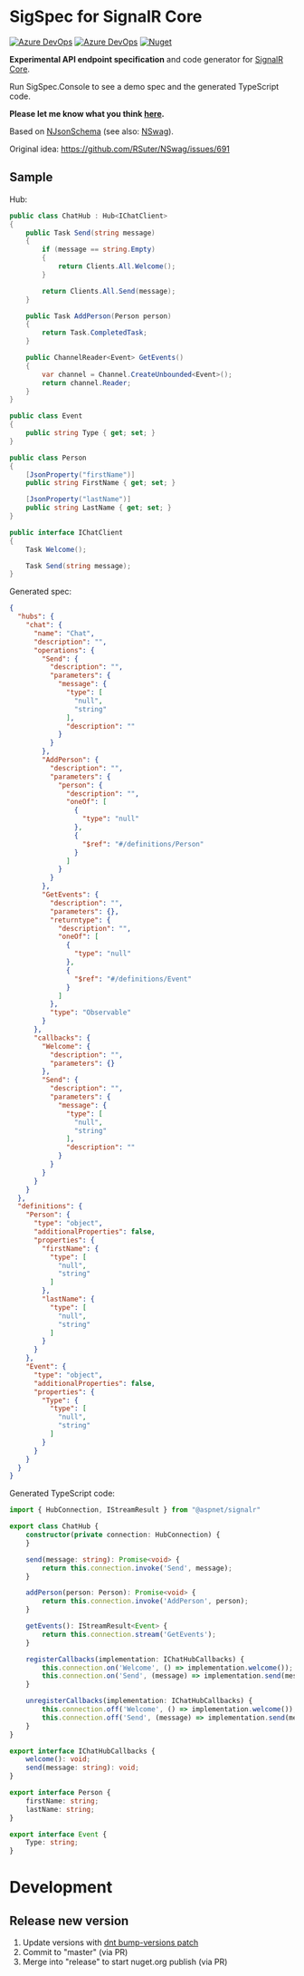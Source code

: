 # SigSpec for SignalR Core

[![Azure DevOps](https://img.shields.io/azure-devops/build/rsuter/Namotion/22/master.svg)](https://dev.azure.com/rsuter/Namotion/_build?definitionId=22)
[![Azure DevOps](https://img.shields.io/azure-devops/coverage/rsuter/Namotion/22/master.svg)](https://dev.azure.com/rsuter/Namotion/_build?definitionId=22)
[![Nuget](https://img.shields.io/nuget/v/SigSpec.Core.svg)](https://www.nuget.org/packages?q=sigspec)

**Experimental API endpoint specification** and code generator for [SignalR Core](https://github.com/aspnet/SignalR).

Run SigSpec.Console to see a demo spec and the generated TypeScript code.

**Please let me know what you think [here](https://github.com/RSuter/SigSpec/issues/1).**

Based on [NJsonSchema](http://njsonschema.org) (see also: [NSwag](http://nswag.org)).

Original idea: https://github.com/RSuter/NSwag/issues/691

## Sample

Hub: 

```csharp
public class ChatHub : Hub<IChatClient>
{
    public Task Send(string message)
    {
        if (message == string.Empty)
        {
            return Clients.All.Welcome();
        }

        return Clients.All.Send(message);
    }

    public Task AddPerson(Person person)
    {
        return Task.CompletedTask;
    }

    public ChannelReader<Event> GetEvents()
    {
        var channel = Channel.CreateUnbounded<Event>();
        return channel.Reader;
    }
}

public class Event
{
    public string Type { get; set; }
}

public class Person
{
    [JsonProperty("firstName")]
    public string FirstName { get; set; }

    [JsonProperty("lastName")]
    public string LastName { get; set; }
}

public interface IChatClient
{
    Task Welcome();

    Task Send(string message);
}
```

Generated spec: 

```json
{
  "hubs": {
    "chat": {
      "name": "Chat",
      "description": "",
      "operations": {
        "Send": {
          "description": "",
          "parameters": {
            "message": {
              "type": [
                "null",
                "string"
              ],
              "description": ""
            }
          }
        },
        "AddPerson": {
          "description": "",
          "parameters": {
            "person": {
              "description": "",
              "oneOf": [
                {
                  "type": "null"
                },
                {
                  "$ref": "#/definitions/Person"
                }
              ]
            }
          }
        },
        "GetEvents": {
          "description": "",
          "parameters": {},
          "returntype": {
            "description": "",
            "oneOf": [
              {
                "type": "null"
              },
              {
                "$ref": "#/definitions/Event"
              }
            ]
          },
          "type": "Observable"
        }
      },
      "callbacks": {
        "Welcome": {
          "description": "",
          "parameters": {}
        },
        "Send": {
          "description": "",
          "parameters": {
            "message": {
              "type": [
                "null",
                "string"
              ],
              "description": ""
            }
          }
        }
      }
    }
  },
  "definitions": {
    "Person": {
      "type": "object",
      "additionalProperties": false,
      "properties": {
        "firstName": {
          "type": [
            "null",
            "string"
          ]
        },
        "lastName": {
          "type": [
            "null",
            "string"
          ]
        }
      }
    },
    "Event": {
      "type": "object",
      "additionalProperties": false,
      "properties": {
        "Type": {
          "type": [
            "null",
            "string"
          ]
        }
      }
    }
  }
}
```

Generated TypeScript code: 

```typescript
import { HubConnection, IStreamResult } from "@aspnet/signalr"

export class ChatHub {
    constructor(private connection: HubConnection) {
    }

    send(message: string): Promise<void> {
        return this.connection.invoke('Send', message);
    }

    addPerson(person: Person): Promise<void> {
        return this.connection.invoke('AddPerson', person);
    }

    getEvents(): IStreamResult<Event> {
        return this.connection.stream('GetEvents');
    }

    registerCallbacks(implementation: IChatHubCallbacks) {
        this.connection.on('Welcome', () => implementation.welcome());
        this.connection.on('Send', (message) => implementation.send(message));
    }

    unregisterCallbacks(implementation: IChatHubCallbacks) {
        this.connection.off('Welcome', () => implementation.welcome());
        this.connection.off('Send', (message) => implementation.send(message));
    }
}

export interface IChatHubCallbacks {
    welcome(): void;
    send(message: string): void;
}

export interface Person {
    firstName: string;
    lastName: string;
}

export interface Event {
    Type: string;
}
```

# Development

## Release new version

1. Update versions with [dnt bump-versions patch](https://github.com/RicoSuter/DNT#bump-versions)
2. Commit to "master" (via PR)
3. Merge into "release" to start nuget.org publish (via PR)

